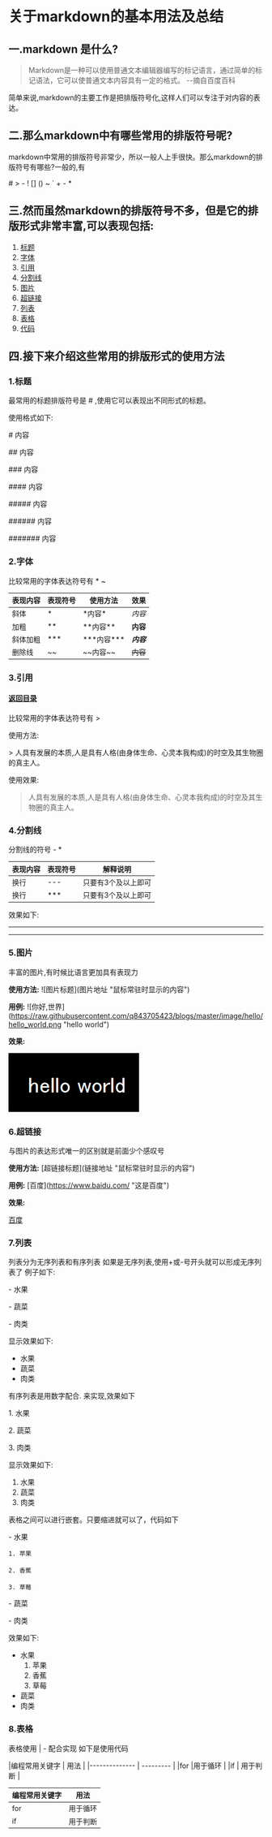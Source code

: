 # 关于markdown的基本用法及总结
## 一.markdown 是什么?
> Markdown是一种可以使用普通文本编辑器编写的标记语言，通过简单的标记语法，它可以使普通文本内容具有一定的格式。 --摘自百度百科

简单来说,markdown的主要工作是把排版符号化,这样人们可以专注于对内容的表达。

## 二.那么markdown中有哪些常用的排版符号呢?
markdown中常用的排版符号非常少，所以一般人上手很快。那么markdown的排版符号有哪些?一般的,有

\# > - ! [] \(\) ~ \` + - *

## <span id='index'>三.然而虽然markdown的排版符号不多，但是它的排版形式非常丰富,可以表现包括:</span>
1. [标题](#title)
2. [字体](#font)
3. [引用](#quot)
4. [分割线](#split)
5. [图片](#img)
6. [超链接](#link)
7. [列表](#list)
8. [表格](#table)
9. [代码](#code)

## 四.接下来介绍这些常用的排版形式的使用方法

###  <span id = "title">1.标题</span>
最常用的标题排版符号是  \# ,使用它可以表现出不同形式的标题。

使用格式如下:

\# 内容

\#\# 内容

\#\#\# 内容

\#\#\#\# 内容

\#\#\#\#\# 内容

\#\#\#\#\#\# 内容

\#\#\#\#\#\#\# 内容



### <span id = "font">2.字体</span>
比较常用的字体表达符号有 \* ~

|表现内容        |表现符号        |使用方法         |效果|
| ------------- | ------------- |-----------------|--------------|
|斜体           |\*              |\*内容\*        |*内容* |
|加粗           |\*\*           |\*\*内容\*\*     |**内容**|
|斜体加粗       |\*\*\*          |\*\*\*内容\*\*\*|***内容*** |
|删除线         |\~\~            |\~\~内容\~\~    |~~内容~~ |


### <span id = "quot">3.引用</span> 
#### [返回目录](#index)
比较常用的字体表达符号有 \>

使用方法:

\> 人具有发展的本质,人是具有人格(由身体生命、心灵本我构成)的时空及其生物圈的真主人。

使用效果:
> 人具有发展的本质,人是具有人格(由身体生命、心灵本我构成)的时空及其生物圈的真主人。


### <span id = "split">4.分割线</span>
分割线的符号 \- \*

|表现内容        |表现符号        | 解释说明|
| ------------- | ------------- |---------|
|换行           |\-\-\-          |只要有3个及以上即可|
|换行           |\*\*\*          |只要有3个及以上即可|

效果如下:

------

*****

### <span id = "split">5.图片</span>
丰富的图片,有时候比语言更加具有表现力

**使用方法:**
\!\[图片标题\]\(图片地址  "鼠标常驻时显示的内容"\)

**用例:**
\!\[你好,世界\]\(https://raw.githubusercontent.com/q843705423/blogs/master/image/hello/hello_world.png  "hello world"\)

**效果:**

![你好,世界](https://raw.githubusercontent.com/q843705423/blogs/master/image/hello/hello_world.png "hello world")



### <span id = "link">6.超链接</span>
与图片的表达形式唯一的区别就是前面少个感叹号

**使用方法:**
\[超链接标题\]\(链接地址  "鼠标常驻时显示的内容"\)

**用例:**
\[百度\]\(https://www.baidu.com/  "这是百度"\)

**效果:**

[百度](https://www.baidu.com/ "这是百度")


### <span id = "list">7.列表</span>
列表分为无序列表和有序列表
如果是无序列表,使用+或-号开头就可以形成无序列表了
例子如下:

\- 水果

\- 蔬菜

\- 肉类


显示效果如下:
- 水果
- 蔬菜
- 肉类


有序列表是用数字配合. 来实现,效果如下

1\. 水果

2\. 蔬菜

3\. 肉类

显示效果如下:

1. 水果
2. 蔬菜
3. 肉类


表格之间可以进行嵌套。只要缩进就可以了，代码如下

\- 水果

	1. 苹果
	
	2. 香蕉
	
	3. 草莓

\- 蔬菜

\- 肉类



效果如下:

- 水果
	1. 苹果
	2. 香蕉
	3. 草莓
- 蔬菜
- 肉类


### <span id = "table">8.表格</span>
表格使用 \| \- 配合实现
如下是使用代码

\|编程常用关键字 \| 用法     \|
\|-------------- \| ---------     \|
\|for          \|用于循环      \|
\|if           \|   用于判断   \|

|编程常用关键字 | 用法     |
|-------------- | ---------     |
|for          |用于循环      |
|if           |   用于判断   |
